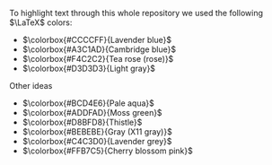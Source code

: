 
To highlight text through this whole repository we used the following $\LaTeX$ colors: 
- $\colorbox{#CCCCFF}{Lavender blue}$
- $\colorbox{#A3C1AD}{Cambridge blue}$
- $\colorbox{#F4C2C2}{Tea rose (rose)}$
- $\colorbox{#D3D3D3}{Light gray}$

Other ideas
- $\colorbox{#BCD4E6}{Pale aqua}$
- $\colorbox{#ADDFAD}{Moss green}$
- $\colorbox{#D8BFD8}{Thistle}$
- $\colorbox{#BEBEBE}{Gray (X11 gray)}$
- $\colorbox{#C4C3D0}{Lavender grey}$
- $\colorbox{#FFB7C5}{Cherry blossom pink}$

